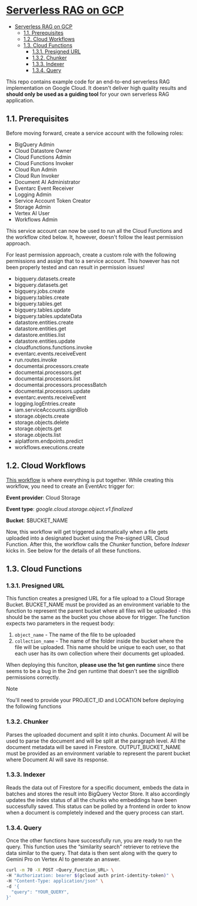 # [Serverless RAG on GCP](#1-serverless-rag)
- [Serverless RAG on GCP](#serverless-rag-on-gcp)
  - [1.1. Prerequisites](#11-prerequisites)
  - [1.2. Cloud Workflows](#12-cloud-workflows)
  - [1.3. Cloud Functions](#13-cloud-functions)
    - [1.3.1. Presigned URL](#131-presigned-url)
    - [1.3.2. Chunker](#132-chunker)
    - [1.3.3. Indexer](#133-indexer)
    - [1.3.4. Query](#134-query)

This repo contains example code for an end-to-end serverless RAG implementation on Google Cloud. It doesn't deliver high quality results and **should only be used as a guiding tool** for your own serverless RAG application.

## 1.1. Prerequisites
Before moving forward, create a service account with the following roles:

- BigQuery Admin
- Cloud Datastore Owner
- Cloud Functions Admin
- Cloud Functions Invoker
- Cloud Run Admin
- Cloud Run Invoker
- Document AI Administrator
- Eventarc Event Receiver
- Logging Admin
- Service Account Token Creator
- Storage Admin
- Vertex AI User
- Workflows Admin

This service account can now be used to run all the Cloud Functions and the workflow cited below. It, however, doesn't follow the least permission approach. 

For least permission approach, create a custom role with the following permissions and assign that to a service account. This however has not been properly tested and can result in permission issues!

- bigquery.datasets.create
- bigquery.datasets.get
- bigquery.jobs.create
- bigquery.tables.create
- bigquery.tables.get
- bigquery.tables.update
- bigquery.tables.updateData
- datastore.entities.create
- datastore.entities.get
- datastore.entities.list
- datastore.entities.update
- cloudfunctions.functions.invoke
- eventarc.events.receiveEvent
- run.routes.invoke
- documentai.processors.create
- documentai.processors.get
- documentai.processors.list
- documentai.processors.processBatch
- documentai.processors.update
- eventarc.events.receiveEvent
- logging.logEntries.create
- iam.serviceAccounts.signBlob
- storage.objects.create
- storage.objects.delete
- storage.objects.get
- storage.objects.list
- aiplatform.endpoints.predict
- workflows.executions.create

## 1.2. Cloud Workflows

[This workflow](workflow/workflow.yaml) is where everything is put together. While creating this workflow, you need to create an EventArc trigger for: 

**Event provider**: Cloud Storage

**Event type**: *google.cloud.storage.object.v1.finalized*

**Bucket**: $BUCKET_NAME

Now, this workflow will get triggered automatically when a file gets uploaded into a designated bucket using the Pre-signed URL Cloud Function. After this, the workflow calls the *Chunker* function, before *Indexer* kicks in. See below for the details of all these functions.

## 1.3. Cloud Functions

### 1.3.1. Presigned URL
This function creates a presigned URL for a file upload to a Cloud Storage Bucket. BUCKET_NAME must be provided as an environment variable to the function to represent the parent bucket where all files will be uploaded - this should be the same as the bucket you chose above for trigger. The function expects two parameters in the request body:
1. `object_name` - The name of the file to be uploaded
2. `collection_name` - The name of the folder inside the bucket where the file will be uploaded. This name should be unique to each user, so that each user has its own collection where their documents get uploaded.

When deploying this funciton, **please use the 1st gen runtime** since there seems to be a bug in the 2nd gen runtime that doesn't see the signBlob permissions correctly.

> [!NOTE]
> You'll need to provide your PROJECT_ID and LOCATION before deploying the following functions

### 1.3.2. Chunker
Parses the uploaded document and split it into chunks. Document AI will be used to parse the document and will be split at the paragraph level. All the document metadata will be saved in Firestore. OUTPUT_BUCKET_NAME must be provided as an environment variable to represent the parent bucket where Document AI will save its response. 

### 1.3.3. Indexer
Reads the data out of Firestore for a specific document, embeds the data in batches and stores the result into BigQuery Vector Store. It also accordingly updates the index status of all the chunks who embeddings have been successfully saved. This status can be polled by a frontend in order to know when a document is completely indexed and the query process can start. 

### 1.3.4. Query
Once the other functions have successfully run, you are ready to run the query. This function uses the “similarity search” retriever to retrieve the data similar to the query. That data is then sent along with the query to Gemini Pro on Vertex AI to generate an answer. 

```bash
curl -m 70 -X POST <Query_Function_URL> \
-H "Authorization: bearer $(gcloud auth print-identity-token)" \
-H "Content-Type: application/json" \
-d '{
  "query": "YOUR_QUERY",
}'
```